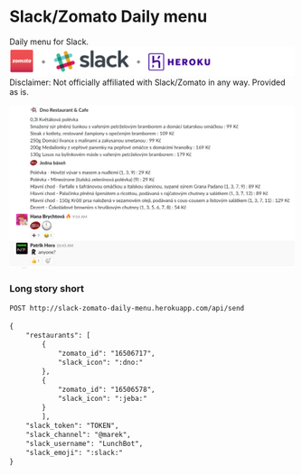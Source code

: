# Slack/Zomato Daily menu
Daily menu for Slack.<br>
![❤️](https://raw.githubusercontent.com/mchsk/slack-zomato-daily-menu/assets/images/slack-zomato-heroku.png)
Disclaimer: Not officially affiliated with Slack/Zomato in any way. Provided as is.


![❤️](https://raw.githubusercontent.com/mchsk/slack-zomato-daily-menu/assets/images/sample.png)




### Long story short
```
POST http://slack-zomato-daily-menu.herokuapp.com/api/send

{
	"restaurants": [
		{
			"zomato_id": "16506717",
			"slack_icon": ":dno:"
		},
		{
			"zomato_id": "16506578",
			"slack_icon": ":jeba:"
		}
		],
	"slack_token": "TOKEN",
	"slack_channel": "@marek",
	"slack_username": "LunchBot",
	"slack_emoji": ":slack:"
}
```
